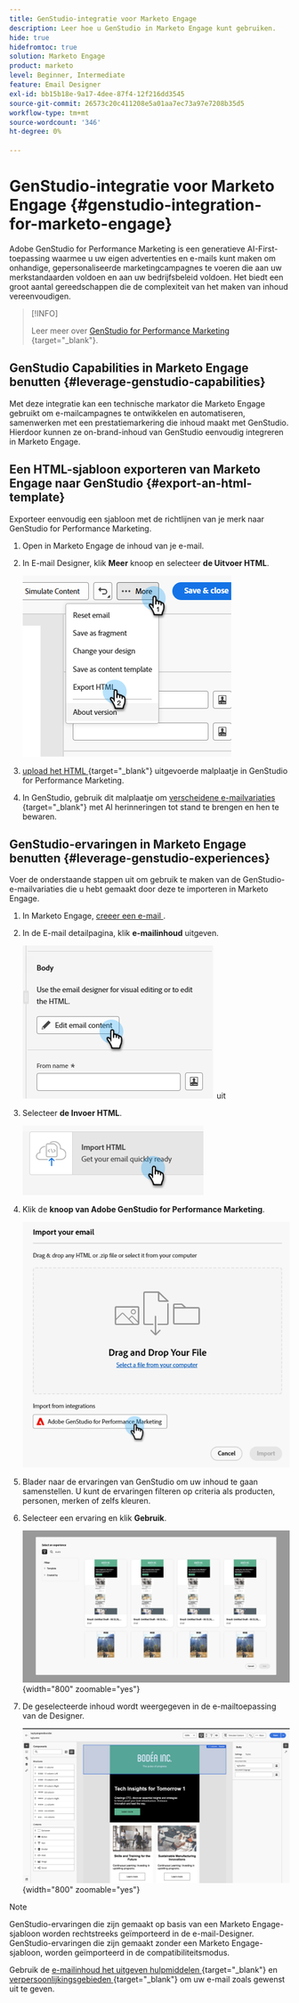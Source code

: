 ```yaml
---
title: GenStudio-integratie voor Marketo Engage
description: Leer hoe u GenStudio in Marketo Engage kunt gebruiken.
hide: true
hidefromtoc: true
solution: Marketo Engage
product: marketo
level: Beginner, Intermediate
feature: Email Designer
exl-id: bb15b18e-9a17-4dee-87f4-12f216dd3545
source-git-commit: 26573c20c411208e5a01aa7ec73a97e7208b35d5
workflow-type: tm+mt
source-wordcount: '346'
ht-degree: 0%

---
```


# GenStudio-integratie voor Marketo Engage {#genstudio-integration-for-marketo-engage}

Adobe GenStudio for Performance Marketing is een generatieve AI-First-toepassing waarmee u uw eigen advertenties en e-mails kunt maken om onhandige, gepersonaliseerde marketingcampagnes te voeren die aan uw merkstandaarden voldoen en aan uw bedrijfsbeleid voldoen. Het biedt een groot aantal gereedschappen die de complexiteit van het maken van inhoud vereenvoudigen.

>[!INFO]
>
>Leer meer over [ GenStudio for Performance Marketing ](https://experienceleague.adobe.com/nl/docs/genstudio-for-performance-marketing/user-guide/home){target="_blank"}.

## GenStudio Capabilities in Marketo Engage benutten {#leverage-genstudio-capabilities}

Met deze integratie kan een technische markator die Marketo Engage gebruikt om e-mailcampagnes te ontwikkelen en automatiseren, samenwerken met een prestatiemarkering die inhoud maakt met GenStudio. Hierdoor kunnen ze on-brand-inhoud van GenStudio eenvoudig integreren in Marketo Engage.

## Een HTML-sjabloon exporteren van Marketo Engage naar GenStudio {#export-an-html-template}

Exporteer eenvoudig een sjabloon met de richtlijnen van je merk naar GenStudio for Performance Marketing.

1. Open in Marketo Engage de inhoud van je e-mail.

1. In E-mail Designer, klik **Meer** knoop en selecteer **de Uitvoer HTML**.

   ![ het Exporteren van uw HTML ](assets/genstudio-integration-1.png)

1. [ upload het HTML ](https://experienceleague.adobe.com/nl/docs/genstudio-for-performance-marketing/user-guide/content/templates/use-templates#templates-from-ajo-and-marketo){target="_blank"} uitgevoerde malplaatje in GenStudio for Performance Marketing.

1. In GenStudio, gebruik dit malplaatje om [ verscheidene e-mailvariaties ](https://experienceleague.adobe.com/nl/docs/genstudio-for-performance-marketing/user-guide/create/create-email-experience){target="_blank"} met AI herinneringen tot stand te brengen en hen te bewaren.

## GenStudio-ervaringen in Marketo Engage benutten {#leverage-genstudio-experiences}

Voer de onderstaande stappen uit om gebruik te maken van de GenStudio-e-mailvariaties die u hebt gemaakt door deze te importeren in Marketo Engage.

1. In Marketo Engage, [ creeer een e-mail ](/help/marketo/product-docs/email-marketing/email-designer/email-authoring.md#create-an-email).

1. In de E-mail detailpagina, klik **e-mailinhoud** uitgeven.

   ![ geef e-mailinhoudknoop ](assets/genstudio-integration-2.png) uit

1. Selecteer **de Invoer HTML**.

   ![ de knoop van HTML van de Invoer ](assets/genstudio-integration-3.png)

1. Klik de **knoop van Adobe GenStudio for Performance Marketing**.

   ![ knoop van Adobe GenStudio for Performance Marketing ](assets/genstudio-integration-4.png)

1. Blader naar de ervaringen van GenStudio om uw inhoud te gaan samenstellen. U kunt de ervaringen filteren op criteria als producten, personen, merken of zelfs kleuren.

1. Selecteer een ervaring en klik **Gebruik**.

   ![ selecteer de gewenste ervaring ](assets/genstudio-integration-5.png){width="800" zoomable="yes"}

1. De geselecteerde inhoud wordt weergegeven in de e-mailtoepassing van de Designer.

   ![ E-mail Designer ](assets/genstudio-integration-6.png){width="800" zoomable="yes"}

>[!NOTE]
>
>GenStudio-ervaringen die zijn gemaakt op basis van een Marketo Engage-sjabloon worden rechtstreeks geïmporteerd in de e-mail-Designer. GenStudio-ervaringen die zijn gemaakt zonder een Marketo Engage-sjabloon, worden geïmporteerd in de compatibiliteitsmodus.

Gebruik de [ e-mailinhoud het uitgeven hulpmiddelen ](/help/marketo/product-docs/email-marketing/email-designer/email-authoring.md#add-structure-and-content){target="_blank"} en [ verpersoonlijkingsgebieden ](/help/marketo/product-docs/email-marketing/email-designer/email-authoring.md#personalize-content){target="_blank"} om uw e-mail zoals gewenst uit te geven.

